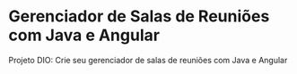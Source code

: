 # Gerenciador de Salas de Reuniões com Java e Angular
Projeto DIO: Crie seu gerenciador de salas de reuniões com Java e Angular
